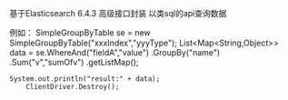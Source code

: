 基于Elasticsearch 6.4.3 高级接口封装
以类sql的api查询数据

例如：
		SimpleGroupByTable se = new SimpleGroupByTable("xxxIndex","yyyType");
		List<Map<String,Object>> data = se.WhereAnd("fieldA","value")
				.GroupBy("name")
				.Sum("v","sumOfv")
				.getListMap();
        
    System.out.println("result:" + data);
		ClientDriver.Destroy();
